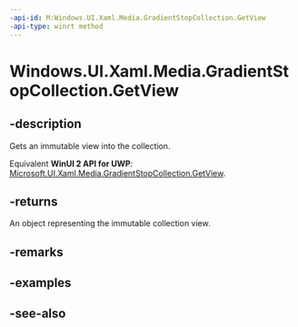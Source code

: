```yaml
---
-api-id: M:Windows.UI.Xaml.Media.GradientStopCollection.GetView
-api-type: winrt method
---
```


<!-- Method syntax
public Windows.Foundation.Collections.IVectorView<Windows.UI.Xaml.Media.GradientStop> GetView()
-->

# Windows.UI.Xaml.Media.GradientStopCollection.GetView

## -description
Gets an immutable view into the collection.

Equivalent **WinUI 2 API for UWP**: [Microsoft.UI.Xaml.Media.GradientStopCollection.GetView](/windows/winui/api/microsoft.ui.xaml.media.gradientstopcollection.getview).

## -returns
An object representing the immutable collection view.

## -remarks

## -examples

## -see-also
